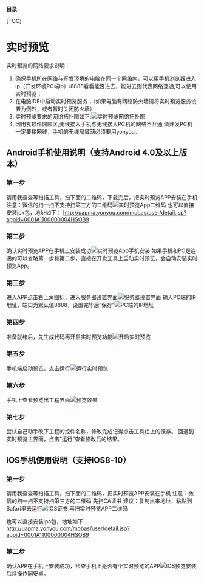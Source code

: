 **目录**

[TOC]

# 实时预览

实时预览的网络要求说明：
1. 确保手机所在网络与开发环境的电脑在同一个网络内，可以用手机浏览器进入ip（开发环境PC端ip）:8888看看能否进去，能进去则代表网络互通,可以使用实时预览；
1. 在电脑IDE中启动实时预览服务；（如果电脑有网络防火墙请将实时预览服务设置为例外，或者暂时关闭防火墙）
1. 实时预览要求的网络拓扑图如下:![实时预览网络拓扑图](/portal/upload/doc/20161031/20161031093315210.png "实时预览网络拓扑图")
1. 因用友软件园园区,无线接入手机与无线接入PC机的网络不互通,请开发PC机一定要接网线，手机的无线局域网必须要用yonyou。

## Android手机使用说明（支持Android 4.0及以上版本）

### 第一步
请用我查查等扫描工具，扫下面的二维码，下载完后，把实时预览APP安装在手机
注意：微信的扫一扫不支持扫第三方的二维码![实时预览App二维码](/portal/upload/doc/20161031/20161031093753288.png "实时预览App二维码")
也可以直接安装ipk包，地址如下：
http://uapma.yonyou.com/mobas/user/detail.jsp?appid=0001A1100000004HSOB9

### 第二步
确认实时预览APP在手机上安装成功![实时预览App手机安装](/portal/upload/doc/20161031/20161031093936382.png "实时预览App手机安装")
如果手机和PC是连通的可以省略第一步和第二步，直接在开发工具上启动实时预览，会自动安装实时预览App。

### 第三步
进入APP点击右上角图标，进入服务器设置界面![服务器设置界面](/portal/upload/doc/20161031/20161031094034585.png "服务器设置界面")
输入PC端的IP地址，端口为默认值8888，设置完毕后”保存”![PC端的IP地址](/portal/upload/doc/20161031/20161031094116257.png "PC端的IP地址")

### 第四步
准备就绪后，先生成代码再开启实时预览功能![开启实时预览](/portal/upload/doc/20161031/20161031094305585.png "开启实时预览")

### 第五步
手机端启动预览，点击运行![运行实时预览](/portal/upload/doc/20161031/20161031095157054.png "运行实时预览")

### 第六步
手机上查看预览出工程界面![预览效果](/portal/upload/doc/20161031/20161031094413101.png "预览效果")

### 第七步
尝试自己动手改下工程的控件名称，修改完成记得点击工具栏上的保存。
回退到实时预览主界面，点击”运行”查看修改后的结果。

## iOS手机使用说明（支持iOS8-10）

### 第一步
请用我查查等扫描工具，扫下面的二维码，把实时预览APP安装在手机
注意：微信的扫一扫不支持扫第三方的二维码
先扫CA证书
建议：复制出来地址，粘贴到Safari里去运行![IOS证书](/portal/upload/doc/20161031/20161031094520148.png "IOS证书")
再扫实时预览APP二维码

也可以直接安装ipa包，地址如下：
http://uapma.yonyou.com/mobas/user/detail.jsp?appid=0001A1100000004HSOB9

### 第二步
确认APP在手机上安装成功，检查手机上是否有个实时预览的APP![IOS预览安装](/portal/upload/doc/20161031/20161031094547429.png "IOS预览安装")
后续操作同安卓。
